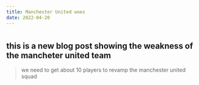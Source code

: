 ```yaml
---
title: Manchester United woes
date: 2022-04-20
---
```

# 

## this is a new blog post showing the weakness of the mancheter united team

> we need to get about 10 players to revamp the manchester united squad

